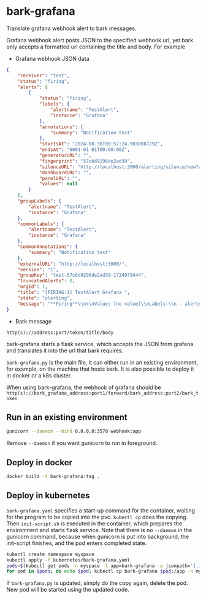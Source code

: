 # bark-grafana
Translate grafana webhook alert to bark messages. 

Grafana webhook alert posts JSON to the specified webhook url, yet bark only accepts a formatted url containing the title and body. For example
* Grafana webhook JSON data 
```json
{
    "receiver": "test",
    "status": "firing",
    "alerts": [
        {
            "status": "firing",
            "labels": {
                "alertname": "TestAlert",
                "instance": "Grafana"
            },
            "annotations": {
                "summary": "Notification test"
            },
            "startsAt": "2024-08-30T00:57:24.903808729Z",
            "endsAt": "0001-01-01T00:00:00Z",
            "generatorURL": "",
            "fingerprint": "57c6d9296de2ad39",
            "silenceURL": "http://localhost:3000/alerting/silence/new?alertmanager=grafana\\u0026matcher=alertname%3DTestAlert\\u0026matcher=instance%3DGrafana",
            "dashboardURL": "",
            "panelURL": "",
            "values": null
        }
    ],
    "groupLabels": {
        "alertname": "TestAlert",
        "instance": "Grafana"
    },
    "commonLabels": {
        "alertname": "TestAlert",
        "instance": "Grafana"
    },
    "commonAnnotations": {
        "summary": "Notification test"
    },
    "externalURL": "http://localhost:3000/",
    "version": "1",
    "groupKey": "test-57c6d9296de2ad39-1724979444",
    "truncatedAlerts": 0,
    "orgId": 1,
    "title": "[FIRING:1] TestAlert Grafana ",
    "state": "alerting",
    "message": "**Firing**\\n\\nValue: [no value]\\nLabels:\\n - alertname = TestAlert\\n - instance = Grafana\\nAnnotations:\\n - summary = Notification test\\nSilence: http://localhost:3000/alerting/silence/new?alertmanager=grafana\\u0026matcher=alertname%3DTestAlert\\u0026matcher=instance%3DGrafana\\n"
}
```

* Bark message 
```
http(s)://address:port/token/title/body
```

bark-grafana starts a flask service, which accepts the JSON from grafana and translates it into the url that bark requires. 

`bark-grafana.py` is the main file, it can either run in an existing environment, for example, on the machine that hosts bark. It is also possible to deploy it in docker or a k8s cluster.

When using bark-grafana, the webhook of grafana should be `http(s)://bark_grafana_address:port1/forward/bark_address:port2/bark_token`


## Run in an existing environment
```bash
gunicorn --daemon --bind 0.0.0.0:3570 webhook:app
```
Remove `--daemon` if you want gunicorn to run in foreground.

## Deploy in docker
```bash
docker build -t bark-grafana:tag .
```

## Deploy in kubernetes
`bark-grafana.yaml` specifies a start-up command for the container, waiting for the program to be copied into the pvc.
`kubectl cp` does the copying.
Then `init-script.sh` is executed in the container, which prepares the environment and starts flask service.
Note that there is no `--daemon` in the gunicorn command, because when gunicorn is put into background, the init-script finishes, and the pod enters completed state.

```bash
kubectl create namespace myspace
kubectl apply -f kubernetes/bark-grafana.yaml
pods=$(kubectl get pods -n myspace -l app=bark-grafana -o jsonpath='{.items[*].metadata.name}')
for pod in $pods; do echo $pod; kubectl cp bark-grafana $pod:/app -n myspace; done
```
If `bark-grafana.py` is updated, simply do the copy again, delete the pod. New pod will be started using the updated code. 